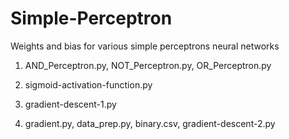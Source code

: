 # Simple-Perceptron
Weights and bias for various simple perceptrons neural networks

1) AND_Perceptron.py, NOT_Perceptron.py, OR_Perceptron.py	

2) sigmoid-activation-function.py

3) gradient-descent-1.py	

4) gradient.py, data_prep.py, binary.csv, gradient-descent-2.py	
